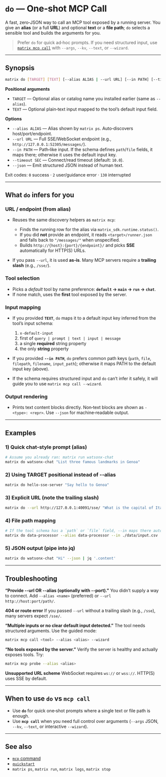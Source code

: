 # `do` — One‑shot MCP Call

A fast, zero‑JSON way to call an MCP tool exposed by a running server. You give an **alias** (or a full **URL**) and optional **text** or a **file path**; `do` selects a sensible tool and builds the arguments for you.

> Prefer `do` for quick ad‑hoc prompts. If you need structured input, use [`matrix mcp call`](./mcp.md) with `--args`, `--kv`, `--text`, or `--wizard`.

---

## Synopsis

```bash
matrix do [TARGET] [TEXT] [--alias ALIAS | --url URL] [--in PATH] [--timeout SEC] [--json]
```

**Positional arguments**

* `TARGET`  — Optional alias or catalog name you installed earlier (same as `--alias`).
* `TEXT`    — Optional plain‑text input mapped to the tool’s default input field.

**Options**

* `--alias ALIAS`  — Alias shown by `matrix ps`. Auto‑discovers host/port/endpoint.
* `--url URL`      — Full SSE/WebSocket endpoint (e.g., `http://127.0.0.1:52305/messages/`).
* `--in PATH`      — Path‑like input. If the schema defines `path`/`file` fields, it maps there; otherwise it uses the default input key.
* `--timeout SEC`  — Connect/read timeout (default: `10.0`).
* `--json`         — Emit structured JSON instead of human text.

Exit codes: `0` success · `2` user/guidance error · `130` interrupted

---

## What `do` infers for you

### URL / endpoint (from alias)

* Reuses the same discovery helpers as `matrix mcp`:

  * Finds the running row for the alias via `matrix_sdk.runtime.status()`.
  * If you did **not** provide an endpoint, it reads `<target>/runner.json` and falls back to `"/messages/"` when unspecified.
  * Builds `http://{host}:{port}/{endpoint}/` and picks **SSE** automatically for HTTP(S) URLs.
* If you pass `--url`, it is used **as‑is**. Many MCP servers require a **trailing slash** (e.g., `/sse/`).

### Tool selection

* Picks a *default* tool by name preference: **`default` → `main` → `run` → `chat`**.
* If none match, uses the **first** tool exposed by the server.

### Input mapping

* If you provided **`TEXT`**, `do` maps it to a default input key inferred from the tool’s input schema:

  1. `x-default-input`
  2. first of `query | prompt | text | input | message`
  3. a single **required** string property
  4. the only **string** property
* If you provided **`--in PATH`**, `do` prefers common path keys (`path`, `file`, `filepath`, `filename`, `input_path`); otherwise it maps PATH to the default input key (above).
* If the schema requires structured input and `do` can’t infer it safely, it will guide you to use `matrix mcp call --wizard`.

### Output rendering

* Prints text content blocks directly. Non‑text blocks are shown as `- <type>: <repr>`. Use `--json` for machine‑readable output.

---

## Examples

### 1) Quick chat‑style prompt (alias)

```bash
# Assume you already ran: matrix run watsonx-chat
matrix do watsonx-chat "List three famous landmarks in Genoa"
```

### 2) Using TARGET positional instead of --alias

```bash
matrix do hello-sse-server "Say hello to Genoa"
```

### 3) Explicit URL (note the trailing slash)

```bash
matrix do --url http://127.0.0.1:40091/sse/ "What is the capital of Italy?"
```

### 4) File path mapping

```bash
# If the tool schema has a `path` or `file` field, --in maps there automatically
matrix do data-processor --alias data-processor --in ./data/input.csv
```

### 5) JSON output (pipe into jq)

```bash
matrix do watsonx-chat "Hi" --json | jq '.content'
```

---

## Troubleshooting

**“Provide --url OR --alias (optionally with --port).”**
You didn’t supply a way to connect. Add `--alias <name>` (preferred) or `--url http://host:port/path/`.

**404 or route error**
If you passed `--url` without a trailing slash (e.g., `/sse`), many servers expect `/sse/`.

**“Multiple inputs or no clear default input detected.”**
The tool needs structured arguments. Use the guided mode:

```bash
matrix mcp call <tool> --alias <alias> --wizard
```

**“No tools exposed by the server.”**
Verify the server is healthy and actually exposes tools. Try:

```bash
matrix mcp probe --alias <alias>
```

**Unsupported URL scheme**
WebSocket requires `ws://` or `wss://`. HTTP(S) uses SSE by default.

---

## When to use `do` vs `mcp call`

* Use **`do`** for quick one‑shot prompts where a single text or file path is enough.
* Use **`mcp call`** when you need full control over arguments (`--args` JSON, `--kv`, `--text`, or interactive `--wizard`).

---

## See also

* [`mcp` command](./mcp.md)
* [`quickstart`](./quickstart.md)
* `matrix ps`, `matrix run`, `matrix logs`, `matrix stop`
